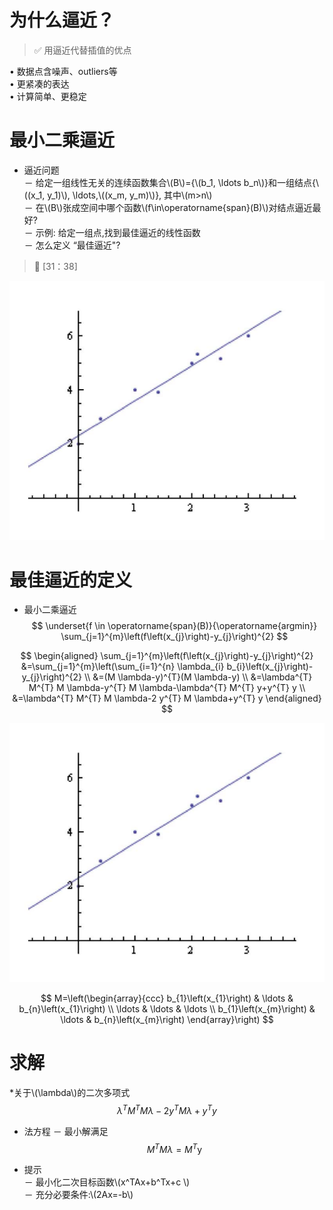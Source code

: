 # 为什么逼近？

> &#x2705; 用逼近代替插值的优点

• 数据点含噪声、outliers等  
• 更紧凑的表达  
• 计算简单、更稳定  

# 最小二乘逼近

* 逼近问题   
－ 给定一组线性无关的连续函数集合\\(B\\)={\\(b_1, \ldots b_n\\)}和一组结点{\\((x_1, y_1)\\), \ldots,\\((x_m, y_m)\\)}, 其中\\(m>n\\)    
－ 在\\(B\\)张成空间中哪个函数\\(f\in\operatorname{span}(B)\\)对结点逼近最好?    
－ 示例: 给定一组点,找到最佳逼近的线性函数    
－ 怎么定义 “最佳逼近"?    

> &#x1F50E; [31：38]  

![](../assets/插值-7.png)  

# 最佳逼近的定义

- 最小二乘逼近
$$
\underset{f \in \operatorname{span}(B)}{\operatorname{argmin}} \sum_{j=1}^{m}\left(f\left(x_{j}\right)-y_{j}\right)^{2}
$$

$$
\begin{aligned}
\sum_{j=1}^{m}\left(f\left(x_{j}\right)-y_{j}\right)^{2} &=\sum_{j=1}^{m}\left(\sum_{i=1}^{n} \lambda_{i} b_{i}\left(x_{j}\right)-y_{j}\right)^{2} \\
&=(M \lambda-y)^{T}(M \lambda-y) \\
&=\lambda^{T} M^{T} M \lambda-y^{T} M \lambda-\lambda^{T} M^{T} y+y^{T} y \\
&=\lambda^{T} M^{T} M \lambda-2 y^{T} M \lambda+y^{T} y
\end{aligned}
$$

![](../assets/插值-7.png)

$$
M=\left(\begin{array}{ccc}
b_{1}\left(x_{1}\right) & \ldots & b_{n}\left(x_{1}\right) \\
\ldots & \ldots & \ldots \\
b_{1}\left(x_{m}\right) & \ldots & b_{n}\left(x_{m}\right)
\end{array}\right)
$$

# 求解

*关于\\(\lambda\\)的二次多项式   
$$
\lambda^{T} M^{T} M \lambda-2 y^{T} M \lambda+y^{T} y 
$$

* 法方程
－ 最小解满足   
$$
M^{T} M \lambda=M^{T} \mathrm{y}   
$$

* 提示   
－ 最小化二次目标函数\\(x^TAx+b^Tx+c \\)    
－ 充分必要条件:\\(2Ax=-b\\) 

